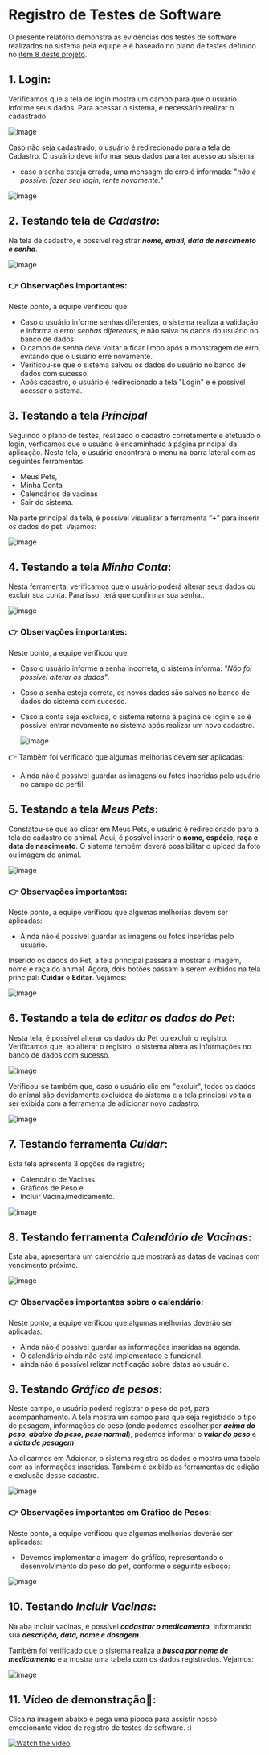 # Registro de Testes de Software

O presente relatório demonstra as evidências dos testes de software realizados no sistema pela equipe e é baseado no plano de testes definido no [item 8 deste projeto](https://github.com/ICEI-PUC-Minas-PMV-ADS/PetCare-/blob/main/docs/08-Plano%20de%20Testes%20de%20Software.md).

## 1. Login:

Verificamos que a tela de login mostra um campo para que o usuário informe seus dados.
Para acessar o sistema, é necessário realizar o cadastrado.

![image](https://user-images.githubusercontent.com/78277341/168466558-67571ffb-be65-4c3c-981e-ba53ad9b1a58.png)


Caso não seja cadastrado, o usuário é redirecionado para a tela de Cadastro.
O usuário deve informar seus dados para ter acesso ao sistema.

- caso a senha esteja errada, uma mensagm de erro é informada: "*não é possível fazer seu login, tente novamente."*

![image](https://user-images.githubusercontent.com/78277341/168466923-f5b70577-6753-432c-b87c-b04949751f2d.png)


## 2. Testando tela de *Cadastro*:

Na tela de cadastro, é possivel registrar ***nome, email, data de nascimento e senha***.

![image](https://user-images.githubusercontent.com/78277341/168466604-1840a37c-bffb-409f-a66f-bb94a11709b5.png)

### :point_right: Observações importantes:
Neste ponto, a equipe verificou que:
- Caso o usuário informe senhas diferentes, o sistema realiza a validação e informa o erro: *senhas diferentes*, e não salva os dados do usuário no banco de dados.
- O campo de senha deve voltar a ficar limpo após a monstragem de erro, evitando que o usuário erre novamente.
- Verificou-se que o sistema salvou os dados do usuário no banco de dados com sucesso.
- Após cadastro, o usuário é redirecionado a tela "Login" e é possível acessar o sistema.


## 3. Testando a tela *Principal*
Seguindo o plano de testes, realizado o cadastro corretamente e efetuado o login, verficamos que o usuário é encaminhado à página principal da aplicação. Nesta tela, o usuário encontrará o menu na barra lateral com as seguintes ferramentas:
- Meus Pets,
- Minha Conta
- Calendários de vacinas
- Sair do sistema.

Na parte principal da tela, é possivel visualizar a ferramenta “**+**” para inserir os dados do pet. Vejamos:

![image](https://user-images.githubusercontent.com/78277341/168466998-5506260b-85e1-4d41-bed2-0d4852ac45ea.png)

## 4. Testando a tela *Minha Conta*:
Nesta ferramenta, verificamos que o usuário poderá alterar seus dados ou excluir sua conta. Para isso, terá que confirmar sua senha..

![image](https://user-images.githubusercontent.com/78277341/168467041-42bbcac8-a207-40bc-9ff5-17d0a8e7eed5.png)
### :point_right: Observações importantes:
Neste ponto, a equipe verificou que:
- Caso o usuário informe a senha incorreta, o sistema informa: *"Não foi possível alterar os dados"*.
- Caso a senha esteja correta, os novos dados são salvos no banco de dados do sistema com sucesso.
- Caso a conta seja excluída, o sistema retorna à pagina de login e só é possível entrar novamente no sistema após realizar um novo cadastro.


  ![image](https://user-images.githubusercontent.com/78277341/168467172-206c1d78-3a4c-4050-a2c5-606ee6786889.png)

:point_right: Também foi verificado que algumas melhorias devem ser aplicadas:

- Ainda não é possível guardar as imagens ou fotos inseridas pelo usuário no campo do perfil.

## 5. Testando a tela *Meus Pets*:

Constatou-se que ao clicar em Meus Pets, o usuário é redirecionado para a tela de cadastro do animal.
Aqui, é possível inserir o **nome, espécie, raça e data de nascimento**.
O sistema também deverá possibilitar o upload da foto ou imagem do animal.

![image](https://user-images.githubusercontent.com/78277341/168467201-bbd63e4d-a5fe-4e76-817a-29fbdaefff8e.png)

### :point_right: Observações importantes:
Neste ponto, a equipe verificou que algumas melhorias devem ser aplicadas:
- Ainda não é possível guardar as imagens ou fotos inseridas pelo usuário.

Inserido os dados do Pet, a tela principal passará a mostrar a imagem, nome e raça do animal.
Agora, dois botões passam a serem exibidos na tela principal: **Cuidar** e **Editar**. Vejamos:

![image](https://user-images.githubusercontent.com/78277341/168467226-7169c963-2dd0-4c44-b0ed-2ef3950c070d.png)

## 6. Testando a tela de *editar os dados do Pet*:

Nesta tela, é possível alterar os dados do Pet ou excluir o registro.
Verificamos que, ao alterar o registro, o sistema altera as informações no banco de dados com sucesso.

![image](https://user-images.githubusercontent.com/78277341/168467287-80f772f9-1d81-4c5b-9e32-2dcb37b7fd63.png)



Verificou-se também que, caso o usuário clic em "excluir", todos os dados do animal são devidamente excluídos do sistema e a tela principal volta a ser exibida com a ferramenta de adicionar novo cadastro.

![image](https://user-images.githubusercontent.com/78277341/168467352-70eccf75-28d6-4f9b-aecc-9213eaf6ff0c.png)

## 7. Testando ferramenta *Cuidar*:

Esta tela apresenta 3 opções de registro;

- Calendário de Vacinas
- Gráficos de Peso e
- Incluir Vacina/medicamento.


![image](https://user-images.githubusercontent.com/78277341/168467377-009081e0-6e12-421d-888d-7eeecf09273c.png)



## 8. Testando ferramenta *Calendário de Vacinas*:

Esta aba, apresentará um calendário que mostrará as datas de vacinas com vencimento próximo.

![image](https://user-images.githubusercontent.com/78277341/143724524-c2d09ec2-7836-4e2b-a218-849187d7dea4.png)

### :point_right: Observações importantes sobre o calendário:
Neste ponto, a equipe verificou que algumas melhorias deverão ser aplicadas:
- Ainda não é possível guardar as informações inseridas na agenda.
- O calendário ainda não está implementado e funcional.
- ainda não é possível relizar notificação sobre datas ao usuário.


## 9. Testando *Gráfico de pesos*:

Neste campo, o usuário poderá registrar o peso do pet, para acompanhamento.
A tela mostra um campo para que seja registrado o tipo de pesagem, informações do peso (onde podemos escolher por ***acima do peso, abaixo do peso, peso normal***), podemos informar o ***valor do peso*** e a ***data de pesagem***.

Ao clicarmos em Adcionar, o sistema registra os dados e mostra uma tabela com as informações inseridas.
Também é exibido as ferramentas de edição e exclusão desse cadastro.

![image](https://user-images.githubusercontent.com/78277341/168467428-614e4894-97ef-45ca-bc19-cdcec9736ea7.png)

### :point_right: Observações importantes em Gráfico de Pesos:
Neste ponto, a equipe verificou que algumas melhorias deverão ser aplicadas:
- Devemos implementar a imagem do gráfico, representando o desenvolvimento do peso do pet, conforme o seguinte esboço:

![image](https://user-images.githubusercontent.com/78277341/143724710-5fd5677b-bb4b-45bb-9e0e-9ed63375dbc3.png)

## 10. Testando *Incluir Vacinas*:

Na aba incluir vacinas, é possível ***cadastrar o medicamento***, informando sua ***descrição, data, nome e dosagem***.

Também foi verificado que o sistema realiza a ***busca por nome de medicamento*** e a mostra uma tabela com os dados registrados. Vejamos:

![image](https://user-images.githubusercontent.com/78277341/168467457-c72b1c30-2410-44ab-a096-eca5d71445af.png)


## 11. Vídeo de demonstração🍿:

Clica na imagem abaixo e pega uma pipoca para assistir nosso emocionante vídeo de registro de testes de software. :)

[![Watch the video](https://user-images.githubusercontent.com/78277341/144880982-308d72df-079e-4f8e-a8e6-1bfbeda473de.png)](https://youtu.be/LR2cz3U-OL4)

